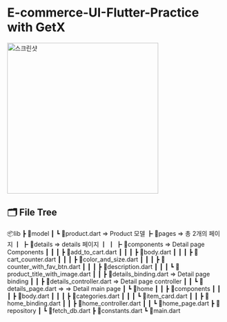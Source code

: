 # E-commerce-UI-Flutter-Practice with GetX

<img width="350" alt="스크린샷" src="https://user-images.githubusercontent.com/28912774/144739393-8ed16137-ade1-4537-bec9-9f689efcc69c.gif">

## 🗂 File Tree

📦lib
┣ 📂model
┃ ┗ 📜product.dart => Product 모델
┣ 📂pages => 총 2개의 페이지
┃ ┣ 📂details => details 페이지
┃ ┃ ┣ 📂components => Detail page Components
┃ ┃ ┃ ┣ 📜add_to_cart.dart
┃ ┃ ┃ ┣ 📜body.dart
┃ ┃ ┃ ┣ 📜cart_counter.dart
┃ ┃ ┃ ┣ 📜color_and_size.dart
┃ ┃ ┃ ┣ 📜counter_with_fav_btn.dart
┃ ┃ ┃ ┣ 📜description.dart
┃ ┃ ┃ ┗ 📜product_title_with_image.dart
┃ ┃ ┣ 📜details_binding.dart => Detail page binding
┃ ┃ ┣ 📜details_controller.dart => Detail page controller
┃ ┃ ┗ 📜details_page.dart => => Detail main page
┃ ┗ 📂home
┃ ┃ ┣ 📂components
┃ ┃ ┃ ┣ 📜body.dart
┃ ┃ ┃ ┣ 📜categories.dart
┃ ┃ ┃ ┗ 📜item_card.dart
┃ ┃ ┣ 📜home_binding.dart
┃ ┃ ┣ 📜home_controller.dart
┃ ┃ ┗ 📜home_page.dart
┣ 📂repository
┃ ┗ 📜fetch_db.dart
┣ 📜constants.dart
┗ 📜main.dart
